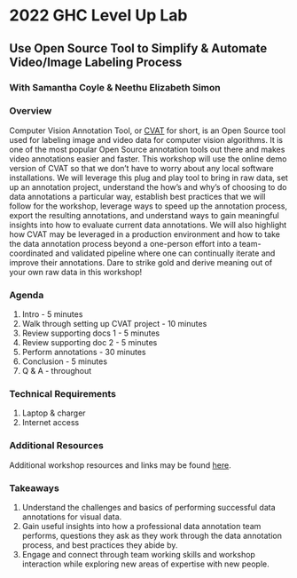 # 2022 GHC Level Up Lab
## Use Open Source Tool to Simplify & Automate Video/Image Labeling Process
### With Samantha Coyle & Neethu Elizabeth Simon

### Overview
Computer Vision Annotation Tool, or [CVAT](https://cvat.org/auth/login) for short,
is an Open Source tool used for labeling image and video data for computer vision algorithms.
It is one of the most popular Open Source annotation tools out there and makes video annotations easier and faster.
This workshop will use the online demo version of CVAT so that we don’t have to worry about any local software installations.
We will leverage this plug and play tool to bring in raw data, set up an annotation project,
understand the how’s and why’s of choosing to do data annotations a particular way,
establish best practices that we will follow for the workshop, leverage ways to speed up the annotation process,
export the resulting annotations, and understand ways to gain meaningful insights into how to evaluate current data annotations.
We will also highlight how CVAT may be leveraged in a production environment
and how to take the data annotation process beyond a one-person effort into a team-coordinated and validated pipeline where one can continually iterate and improve their annotations.
Dare to strike gold and derive meaning out of your own raw data in this workshop!

### Agenda
1. Intro - 5 minutes
2. Walk through setting up CVAT project - 10 minutes
3. Review supporting docs 1 - 5 minutes
4. Review supporting doc 2 - 5 minutes
5. Perform annotations - 30 minutes
6. Conclusion - 5 minutes
7. Q & A - throughout

### Technical Requirements
1. Laptop & charger
2. Internet access

### Additional Resources
Additional workshop resources and links may be found [here](./resources.md).

### Takeaways
1. Understand the challenges and basics of performing successful data annotations for visual data.
2. Gain useful insights into how a professional data annotation team performs, 
questions they ask as they work through the data annotation process,
and best practices they abide by.
3. Engage and connect through team working skills and workshop interaction while exploring new areas of expertise with new people.